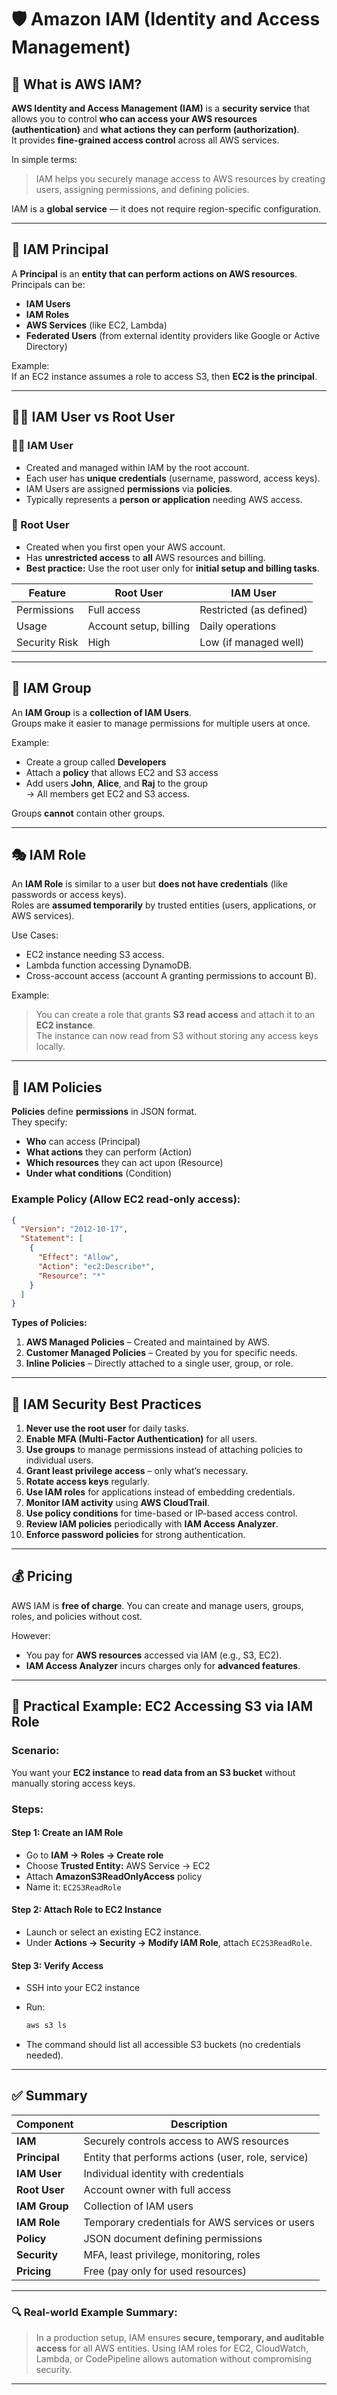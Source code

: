 # 🛡️ Amazon IAM (Identity and Access Management) 

## 📘 What is AWS IAM?

**AWS Identity and Access Management (IAM)** is a **security service** that allows you to control **who can access your AWS resources (authentication)** and **what actions they can perform (authorization)**.  
It provides **fine-grained access control** across all AWS services.

In simple terms:
> IAM helps you securely manage access to AWS resources by creating users, assigning permissions, and defining policies.

IAM is a **global service** — it does not require region-specific configuration.

---

## 👤 IAM Principal

A **Principal** is an **entity that can perform actions on AWS resources**.  
Principals can be:
- **IAM Users**
- **IAM Roles**
- **AWS Services** (like EC2, Lambda)
- **Federated Users** (from external identity providers like Google or Active Directory)

Example:  
If an EC2 instance assumes a role to access S3, then **EC2 is the principal**.

---

## 👨‍💻 IAM User vs Root User

### 🧑‍💼 IAM User
- Created and managed within IAM by the root account.
- Each user has **unique credentials** (username, password, access keys).
- IAM Users are assigned **permissions** via **policies**.
- Typically represents a **person or application** needing AWS access.

### 👑 Root User
- Created when you first open your AWS account.
- Has **unrestricted access** to **all** AWS resources and billing.
- **Best practice:** Use the root user only for **initial setup and billing tasks**.

| Feature | Root User | IAM User |
|----------|------------|----------|
| Permissions | Full access | Restricted (as defined) |
| Usage | Account setup, billing | Daily operations |
| Security Risk | High | Low (if managed well) |

---

## 👥 IAM Group

An **IAM Group** is a **collection of IAM Users**.  
Groups make it easier to manage permissions for multiple users at once.

Example:
- Create a group called **Developers**
- Attach a **policy** that allows EC2 and S3 access
- Add users **John**, **Alice**, and **Raj** to the group  
→ All members get EC2 and S3 access.

Groups **cannot** contain other groups.

---

## 🎭 IAM Role

An **IAM Role** is similar to a user but **does not have credentials** (like passwords or access keys).  
Roles are **assumed temporarily** by trusted entities (users, applications, or AWS services).

Use Cases:
- EC2 instance needing S3 access.
- Lambda function accessing DynamoDB.
- Cross-account access (account A granting permissions to account B).

Example:
> You can create a role that grants **S3 read access** and attach it to an **EC2 instance**.  
The instance can now read from S3 without storing any access keys locally.

---

## 📜 IAM Policies

**Policies** define **permissions** in JSON format.  
They specify:
- **Who** can access (Principal)
- **What actions** they can perform (Action)
- **Which resources** they can act upon (Resource)
- **Under what conditions** (Condition)

### Example Policy (Allow EC2 read-only access):
```json
{
  "Version": "2012-10-17",
  "Statement": [
    {
      "Effect": "Allow",
      "Action": "ec2:Describe*",
      "Resource": "*"
    }
  ]
}
````

**Types of Policies:**

1. **AWS Managed Policies** – Created and maintained by AWS.
2. **Customer Managed Policies** – Created by you for specific needs.
3. **Inline Policies** – Directly attached to a single user, group, or role.

---

## 🔐 IAM Security Best Practices

1. **Never use the root user** for daily tasks.
2. **Enable MFA (Multi-Factor Authentication)** for all users.
3. **Use groups** to manage permissions instead of attaching policies to individual users.
4. **Grant least privilege access** – only what’s necessary.
5. **Rotate access keys** regularly.
6. **Use IAM roles** for applications instead of embedding credentials.
7. **Monitor IAM activity** using **AWS CloudTrail**.
8. **Use policy conditions** for time-based or IP-based access control.
9. **Review IAM policies** periodically with **IAM Access Analyzer**.
10. **Enforce password policies** for strong authentication.

---

## 💰 Pricing

AWS IAM is **free of charge**.
You can create and manage users, groups, roles, and policies without cost.

However:

* You pay for **AWS resources** accessed via IAM (e.g., S3, EC2).
* **IAM Access Analyzer** incurs charges only for **advanced features**.

---

## 🧠 Practical Example: EC2 Accessing S3 via IAM Role

### Scenario:

You want your **EC2 instance** to **read data from an S3 bucket** without manually storing access keys.

### Steps:

#### Step 1: Create an IAM Role

* Go to **IAM → Roles → Create role**
* Choose **Trusted Entity:** AWS Service → EC2
* Attach **AmazonS3ReadOnlyAccess** policy
* Name it: `EC2S3ReadRole`

#### Step 2: Attach Role to EC2 Instance

* Launch or select an existing EC2 instance.
* Under **Actions → Security → Modify IAM Role**, attach `EC2S3ReadRole`.

#### Step 3: Verify Access

* SSH into your EC2 instance
* Run:

  ```bash
  aws s3 ls
  ```
* The command should list all accessible S3 buckets (no credentials needed).

---

## ✅ Summary

| Component     | Description                                        |
| ------------- | -------------------------------------------------- |
| **IAM**       | Securely controls access to AWS resources          |
| **Principal** | Entity that performs actions (user, role, service) |
| **IAM User**  | Individual identity with credentials               |
| **Root User** | Account owner with full access                     |
| **IAM Group** | Collection of IAM users                            |
| **IAM Role**  | Temporary credentials for AWS services or users    |
| **Policy**    | JSON document defining permissions                 |
| **Security**  | MFA, least privilege, monitoring, roles            |
| **Pricing**   | Free (pay only for used resources)                 |

---

### 🔍 Real-world Example Summary:

> In a production setup, IAM ensures **secure, temporary, and auditable access** for all AWS entities.
> Using IAM roles for EC2, CloudWatch, Lambda, or CodePipeline allows automation without compromising security.

---
